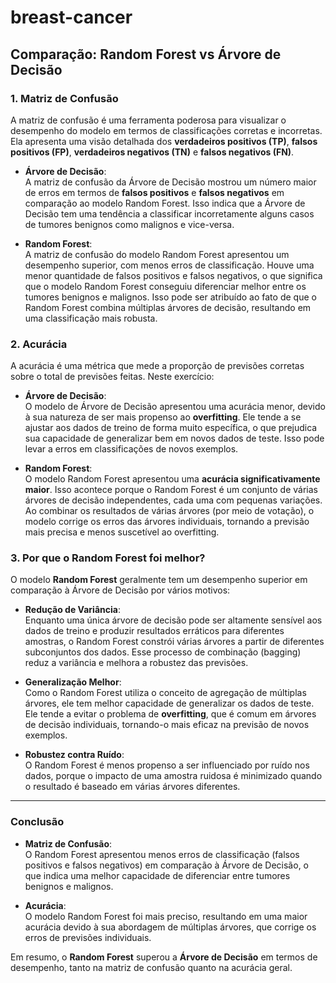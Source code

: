 # breast-cancer

## Comparação: Random Forest vs Árvore de Decisão

### 1. Matriz de Confusão

A matriz de confusão é uma ferramenta poderosa para visualizar o desempenho do modelo em termos de classificações corretas e incorretas. Ela apresenta uma visão detalhada dos **verdadeiros positivos (TP)**, **falsos positivos (FP)**, **verdadeiros negativos (TN)** e **falsos negativos (FN)**.

- **Árvore de Decisão**:  
  A matriz de confusão da Árvore de Decisão mostrou um número maior de erros em termos de **falsos positivos** e **falsos negativos** em comparação ao modelo Random Forest. Isso indica que a Árvore de Decisão tem uma tendência a classificar incorretamente alguns casos de tumores benignos como malignos e vice-versa.

- **Random Forest**:  
  A matriz de confusão do modelo Random Forest apresentou um desempenho superior, com menos erros de classificação. Houve uma menor quantidade de falsos positivos e falsos negativos, o que significa que o modelo Random Forest conseguiu diferenciar melhor entre os tumores benignos e malignos. Isso pode ser atribuído ao fato de que o Random Forest combina múltiplas árvores de decisão, resultando em uma classificação mais robusta.

### 2. Acurácia

A acurácia é uma métrica que mede a proporção de previsões corretas sobre o total de previsões feitas. Neste exercício:

- **Árvore de Decisão**:  
  O modelo de Árvore de Decisão apresentou uma acurácia menor, devido à sua natureza de ser mais propenso ao **overfitting**. Ele tende a se ajustar aos dados de treino de forma muito específica, o que prejudica sua capacidade de generalizar bem em novos dados de teste. Isso pode levar a erros em classificações de novos exemplos.

- **Random Forest**:  
  O modelo Random Forest apresentou uma **acurácia significativamente maior**. Isso acontece porque o Random Forest é um conjunto de várias árvores de decisão independentes, cada uma com pequenas variações. Ao combinar os resultados de várias árvores (por meio de votação), o modelo corrige os erros das árvores individuais, tornando a previsão mais precisa e menos suscetível ao overfitting.

### 3. Por que o Random Forest foi melhor?

O modelo **Random Forest** geralmente tem um desempenho superior em comparação à Árvore de Decisão por vários motivos:

- **Redução de Variância**:  
  Enquanto uma única árvore de decisão pode ser altamente sensível aos dados de treino e produzir resultados erráticos para diferentes amostras, o Random Forest constrói várias árvores a partir de diferentes subconjuntos dos dados. Esse processo de combinação (bagging) reduz a variância e melhora a robustez das previsões.

- **Generalização Melhor**:  
  Como o Random Forest utiliza o conceito de agregação de múltiplas árvores, ele tem melhor capacidade de generalizar os dados de teste. Ele tende a evitar o problema de **overfitting**, que é comum em árvores de decisão individuais, tornando-o mais eficaz na previsão de novos exemplos.

- **Robustez contra Ruído**:  
  O Random Forest é menos propenso a ser influenciado por ruído nos dados, porque o impacto de uma amostra ruidosa é minimizado quando o resultado é baseado em várias árvores diferentes.

---

### Conclusão

- **Matriz de Confusão**:  
  O Random Forest apresentou menos erros de classificação (falsos positivos e falsos negativos) em comparação à Árvore de Decisão, o que indica uma melhor capacidade de diferenciar entre tumores benignos e malignos.

- **Acurácia**:  
  O modelo Random Forest foi mais preciso, resultando em uma maior acurácia devido à sua abordagem de múltiplas árvores, que corrige os erros de previsões individuais.

Em resumo, o **Random Forest** superou a **Árvore de Decisão** em termos de desempenho, tanto na matriz de confusão quanto na acurácia geral.
